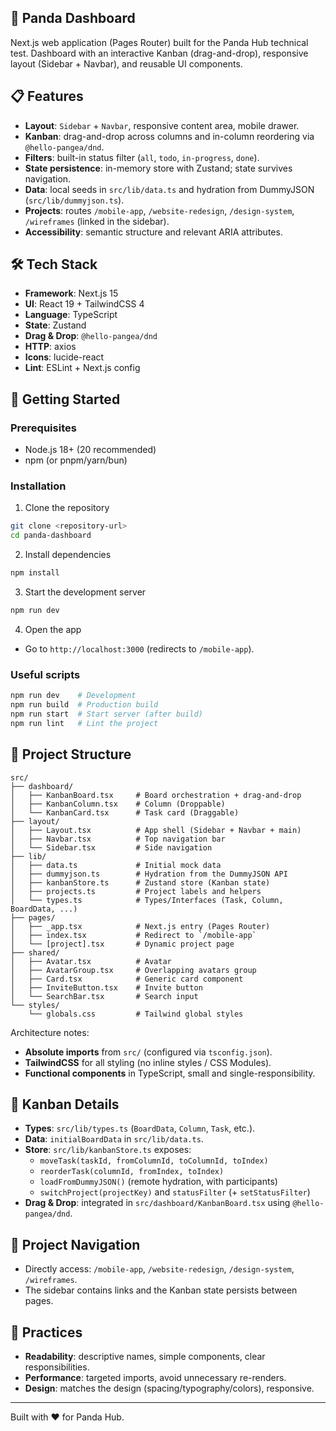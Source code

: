 ## 🐼 Panda Dashboard

Next.js web application (Pages Router) built for the Panda Hub technical test.
Dashboard with an interactive Kanban (drag-and-drop), responsive layout (Sidebar + Navbar), and reusable UI components.

## 📋 Features

- **Layout**: `Sidebar` + `Navbar`, responsive content area, mobile drawer.
- **Kanban**: drag-and-drop across columns and in-column reordering via `@hello-pangea/dnd`.
- **Filters**: built-in status filter (`all`, `todo`, `in-progress`, `done`).
- **State persistence**: in-memory store with Zustand; state survives navigation.
- **Data**: local seeds in `src/lib/data.ts` and hydration from DummyJSON (`src/lib/dummyjson.ts`).
- **Projects**: routes `/mobile-app`, `/website-redesign`, `/design-system`, `/wireframes` (linked in the sidebar).
- **Accessibility**: semantic structure and relevant ARIA attributes.

## 🛠 Tech Stack

- **Framework**: Next.js 15
- **UI**: React 19 + TailwindCSS 4
- **Language**: TypeScript
- **State**: Zustand
- **Drag & Drop**: `@hello-pangea/dnd`
- **HTTP**: axios
- **Icons**: lucide-react
- **Lint**: ESLint + Next.js config

## 🚀 Getting Started

### Prerequisites

- Node.js 18+ (20 recommended)
- npm (or pnpm/yarn/bun)

### Installation

1. Clone the repository

```bash
git clone <repository-url>
cd panda-dashboard
```

2. Install dependencies

```bash
npm install
```

3. Start the development server

```bash
npm run dev
```

4. Open the app

- Go to `http://localhost:3000` (redirects to `/mobile-app`).

### Useful scripts

```bash
npm run dev    # Development
npm run build  # Production build
npm run start  # Start server (after build)
npm run lint   # Lint the project
```

## 📁 Project Structure

```
src/
├── dashboard/
│   ├── KanbanBoard.tsx     # Board orchestration + drag-and-drop
│   ├── KanbanColumn.tsx    # Column (Droppable)
│   └── KanbanCard.tsx      # Task card (Draggable)
├── layout/
│   ├── Layout.tsx          # App shell (Sidebar + Navbar + main)
│   ├── Navbar.tsx          # Top navigation bar
│   └── Sidebar.tsx         # Side navigation
├── lib/
│   ├── data.ts             # Initial mock data
│   ├── dummyjson.ts        # Hydration from the DummyJSON API
│   ├── kanbanStore.ts      # Zustand store (Kanban state)
│   ├── projects.ts         # Project labels and helpers
│   └── types.ts            # Types/Interfaces (Task, Column, BoardData, ...)
├── pages/
│   ├── _app.tsx            # Next.js entry (Pages Router)
│   ├── index.tsx           # Redirect to `/mobile-app`
│   └── [project].tsx       # Dynamic project page
├── shared/
│   ├── Avatar.tsx          # Avatar
│   ├── AvatarGroup.tsx     # Overlapping avatars group
│   ├── Card.tsx            # Generic card component
│   ├── InviteButton.tsx    # Invite button
│   └── SearchBar.tsx       # Search input
└── styles/
    └── globals.css         # Tailwind global styles
```

Architecture notes:

- **Absolute imports** from `src/` (configured via `tsconfig.json`).
- **TailwindCSS** for all styling (no inline styles / CSS Modules).
- **Functional components** in TypeScript, small and single-responsibility.

## 🎯 Kanban Details

- **Types**: `src/lib/types.ts` (`BoardData`, `Column`, `Task`, etc.).
- **Data**: `initialBoardData` in `src/lib/data.ts`.
- **Store**: `src/lib/kanbanStore.ts` exposes:
  - `moveTask(taskId, fromColumnId, toColumnId, toIndex)`
  - `reorderTask(columnId, fromIndex, toIndex)`
  - `loadFromDummyJSON()` (remote hydration, with participants)
  - `switchProject(projectKey)` and `statusFilter` (+ `setStatusFilter`)
- **Drag & Drop**: integrated in `src/dashboard/KanbanBoard.tsx` using `@hello-pangea/dnd`.

## 🧭 Project Navigation

- Directly access: `/mobile-app`, `/website-redesign`, `/design-system`, `/wireframes`.
- The sidebar contains links and the Kanban state persists between pages.

## 🧩 Practices

- **Readability**: descriptive names, simple components, clear responsibilities.
- **Performance**: targeted imports, avoid unnecessary re-renders.
- **Design**: matches the design (spacing/typography/colors), responsive.

---

Built with ❤️ for Panda Hub.

